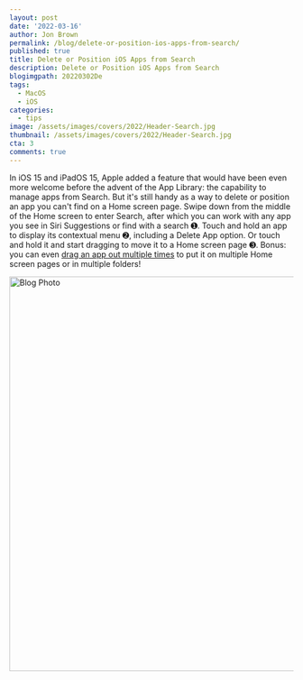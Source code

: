 ```yaml
---
layout: post
date: '2022-03-16'
author: Jon Brown
permalink: /blog/delete-or-position-ios-apps-from-search/
published: true
title: Delete or Position iOS Apps from Search
description: Delete or Position iOS Apps from Search
blogimgpath: 20220302De
tags:
  - MacOS
  - iOS
categories:
  - tips
image: /assets/images/covers/2022/Header-Search.jpg
thumbnail: /assets/images/covers/2022/Header-Search.jpg
cta: 3
comments: true
---
```

In iOS 15 and iPadOS 15, Apple added a feature that would have been even
more welcome before the advent of the App Library: the capability to
manage apps from Search. But it's still handy as a way to delete or
position an app you can't find on a Home screen page. Swipe down from
the middle of the Home screen to enter Search, after which you can work
with any app you see in Siri Suggestions or find with a search ➊. Touch
and hold an app to display its contextual menu ➋, including a Delete App
option. Or touch and hold it and start dragging to move it to a Home
screen page ➌. Bonus: you can even [drag an app out multiple
times](https://tidbits.com/2022/02/26/how-to-create-app-aliases-in-ios-15/)
to put it on multiple Home screen pages or in multiple folders!

<img alt="Blog Photo" src="{{ site.site_cdn }}/assets/images/blog/2022/20220302De/image2.jpeg" class="img-fluid rounded m-2" width="700" />
